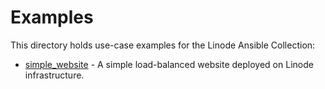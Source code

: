 # Examples

This directory holds use-case examples for the Linode Ansible Collection:

- [simple_website](./simple_website) - A simple load-balanced website deployed on Linode infrastructure.